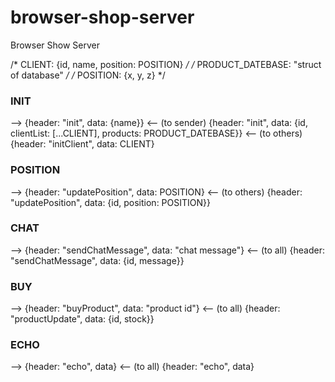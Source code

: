 # browser-shop-server
Browser Show Server

/* CLIENT: {id, name, position: POSITION} */
/* PRODUCT_DATEBASE: "struct of database" */
/* POSITION: {x, y, z} */

### INIT
--> {header: "init", data: {name}}
<-- (to sender) {header: "init", data: {id, clientList: [...CLIENT], products: PRODUCT_DATEBASE}}
<-- (to others) {header: "initClient", data: CLIENT}

### POSITION
--> {header: "updatePosition", data: POSITION}
<-- (to others) {header: "updatePosition", data: {id, position: POSITION}}

### CHAT
--> {header: "sendChatMessage", data: "chat message"}
<-- (to all) {header: "sendChatMessage", data: {id, message}}

### BUY
--> {header: "buyProduct", data: "product id"}
<-- (to all) {header: "productUpdate", data: {id, stock}}

### ECHO
--> {header: "echo", data}
<-- (to all) {header: "echo", data}
